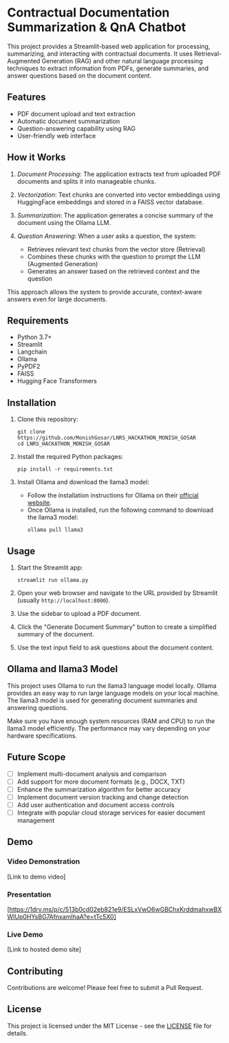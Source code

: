 # Contractual Documentation Summarization & QnA Chatbot

This project provides a Streamlit-based web application for processing, summarizing, and interacting with contractual documents. It uses Retrieval-Augmented Generation (RAG) and other natural language processing techniques to extract information from PDFs, generate summaries, and answer questions based on the document content.

## Features

- PDF document upload and text extraction
- Automatic document summarization
- Question-answering capability using RAG
- User-friendly web interface

## How it Works

1. *Document Processing*: The application extracts text from uploaded PDF documents and splits it into manageable chunks.

2. *Vectorization*: Text chunks are converted into vector embeddings using HuggingFace embeddings and stored in a FAISS vector database.

3. *Summarization*: The application generates a concise summary of the document using the Ollama LLM.

4. *Question Answering*: When a user asks a question, the system:
   - Retrieves relevant text chunks from the vector store (Retrieval)
   - Combines these chunks with the question to prompt the LLM (Augmented Generation)
   - Generates an answer based on the retrieved context and the question

This approach allows the system to provide accurate, context-aware answers even for large documents.


## Requirements

- Python 3.7+
- Streamlit
- Langchain
- Ollama
- PyPDF2
- FAISS
- Hugging Face Transformers

## Installation

1. Clone this repository:
   ```
   git clone https://github.com/MonishGosar/LNRS_HACKATHON_MONISH_GOSAR
   cd LNRS_HACKATHON_MONISH_GOSAR
   ```

2. Install the required Python packages:
   ```
   pip install -r requirements.txt
   ```

3. Install Ollama and download the llama3 model:
   - Follow the installation instructions for Ollama on their [official website](https://ollama.ai/).
   - Once Ollama is installed, run the following command to download the llama3 model:
     ```
     ollama pull llama3
     ```

## Usage

1. Start the Streamlit app:
   ```
   streamlit run ollama.py
   ```

2. Open your web browser and navigate to the URL provided by Streamlit (usually `http://localhost:8000`).

3. Use the sidebar to upload a PDF document.

4. Click the "Generate Document Summary" button to create a simplified summary of the document.

5. Use the text input field to ask questions about the document content.

## Ollama and llama3 Model

This project uses Ollama to run the llama3 language model locally. Ollama provides an easy way to run large language models on your local machine. The llama3 model is used for generating document summaries and answering questions.

Make sure you have enough system resources (RAM and CPU) to run the llama3 model efficiently. The performance may vary depending on your hardware specifications.

## Future Scope

- [ ] Implement multi-document analysis and comparison
- [ ] Add support for more document formats (e.g., DOCX, TXT)
- [ ] Enhance the summarization algorithm for better accuracy
- [ ] Implement document version tracking and change detection
- [ ] Add user authentication and document access controls
- [ ] Integrate with popular cloud storage services for easier document management

## Demo

### Video Demonstration
[Link to demo video]

### Presentation
[https://1drv.ms/p/c/513b0cd02eb821e9/ESLxVwO6wGBChxKrddmahxwBXWIUp0HYsBG7AfnxamIhaA?e=tTc5X0]

### Live Demo
[Link to hosted demo site]

## Contributing
Contributions are welcome! Please feel free to submit a Pull Request.

## License
This project is licensed under the MIT License - see the [LICENSE](LICENSE) file for details.
